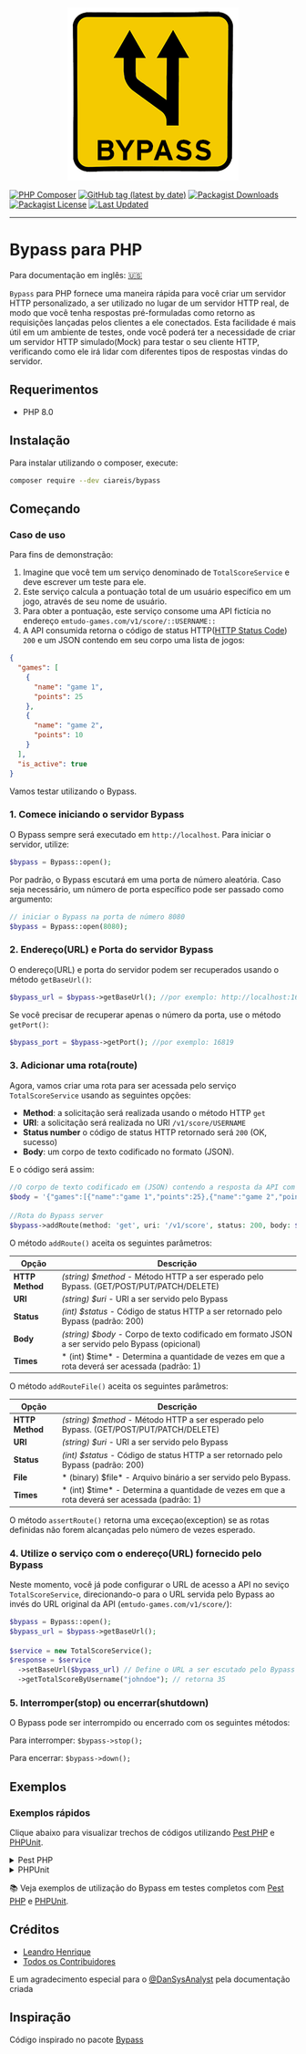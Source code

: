 <div align="center">
	<p><img  src="docs/img/logo.png" alt="Logo do Bypass"></p>
</div>

[![PHP Composer](https://github.com/ciareis/bypass/actions/workflows/php.yml/badge.svg?branch=main)](https://github.com/ciareis/bypass/actions/workflows/php.yml)
[![GitHub tag (latest by date)](https://img.shields.io/github/v/tag/ciareis/bypass)](https://packagist.org/packages/ciareis/bypass)
[![Packagist Downloads](https://img.shields.io/packagist/dt/ciareis/bypass)](https://packagist.org/packages/ciareis/bypass)
[![Packagist License](https://img.shields.io/packagist/l/ciareis/bypass)](https://github.com/ciareis/bypass/blob/main/LICENSE.md)
[![Last Updated](https://img.shields.io/github/last-commit/ciareis/bypass.svg)](https://github.com/ciareis/bypass/commits/main)

------ 
# Bypass para PHP

Para documentação em inglês: [🇺🇸](https://github.com/ciareis/bypass/blob/main/readme.md)

`Bypass` para PHP fornece uma maneira rápida para você criar um servidor HTTP personalizado, a ser utilizado no lugar de um servidor HTTP real, de modo que você tenha respostas pré-formuladas como retorno as requisições lançadas pelos clientes a ele conectados. Esta facilidade é mais útil em um ambiente de testes, onde você poderá ter a necessidade de criar um servidor HTTP simulado(Mock) para testar o seu cliente HTTP, verificando como ele irá lidar com diferentes tipos de respostas vindas do servidor.

## Requerimentos

- PHP 8.0

## Instalação

Para instalar utilizando o composer, execute:

```bash
composer require --dev ciareis/bypass
```

## Começando

### Caso de uso

Para fins de demonstração:

1. Imagine que você tem um serviço denominado de `TotalScoreService` e deve escrever um teste para ele.
2. Este serviço calcula a pontuação total de um usuário específico em um jogo, através de seu nome de usuário.
3. Para obter a pontuação, este serviço consome uma API fictícia no endereço `emtudo-games.com/v1/score/::USERNAME::`
4. A API consumida retorna o código de status HTTP([HTTP Status Code](https://developer.mozilla.org/pt-BR/docs/Web/HTTP/Status)) `200` e um JSON contendo em seu corpo uma lista de jogos:

```json
{
  "games": [
    {
      "name": "game 1",
      "points": 25
    },
    {
      "name": "game 2",
      "points": 10
    }
  ],
  "is_active": true
}
```

Vamos testar utilizando o Bypass.

### 1. Comece iniciando o servidor Bypass

O Bypass sempre será executado em `http://localhost`. Para iniciar o servidor, utilize:

```php
$bypass = Bypass::open();
```

Por padrão, o Bypass escutará em uma porta de número aleatória.
Caso seja necessário, um número de porta específico pode ser passado como argumento:

```php
// iniciar o Bypass na porta de número 8080
$bypass = Bypass::open(8080);
```

### 2. Endereço(URL) e Porta do servidor Bypass

O endereço(URL) e porta do servidor podem ser recuperados usando o método `getBaseUrl()`:

 ```php
 $bypass_url = $bypass->getBaseUrl(); //por exemplo: http://localhost:16819
 ```
 
Se você precisar de recuperar apenas o número da porta, use o método `getPort()`:

 ```php
 $bypass_port = $bypass->getPort(); //por exemplo: 16819
 ```

### 3. Adicionar uma rota(route)

Agora, vamos criar uma rota para ser acessada pelo serviço `TotalScoreService` usando as seguintes opções:

- **Method**: a solicitação será realizada usando o método HTTP `get`
- **URI**: a solicitação será realizada no URI `/v1/score/USERNAME` 
- **Status number** o código de status HTTP retornado será `200` (OK, sucesso) 
- **Body**: um corpo de texto codificado no formato (JSON).

E o código será assim:

```php
//O corpo de texto codificado em (JSON) contendo a resposta da API com a listagem de games e suas pontuações
$body = '{"games":[{"name":"game 1","points":25},{"name":"game 2","points":10}],"is_active":true}';

//Rota do Bypass server 
$bypass->addRoute(method: 'get', uri: '/v1/score', status: 200, body: $body);
```

O método `addRoute()` aceita os seguintes parâmetros:

| Opção | Descrição
|-------|-----------|
|**HTTP Method**| *(string) $method* - Método HTTP a ser esperado pelo Bypass. (GET/POST/PUT/PATCH/DELETE) |
|**URI**| *(string) $uri* - URI a ser servido pelo Bypass |
|**Status**| *(int) $status* - Código de status HTTP a ser retornado pelo Bypass (padrão: 200)|
|**Body**|  *(string) $body*  - Corpo de texto codificado em formato JSON a ser servido pelo Bypass (opicional)|
|**Times**|  * (int) $time*  - Determina a quantidade de vezes em que a rota deverá ser acessada (padrão: 1) |

O método `addRouteFile()` aceita os seguintes parâmetros:

| Opção | Descrição
|-------|-----------|
|**HTTP Method**| *(string) $method* - Método HTTP a ser esperado pelo Bypass. (GET/POST/PUT/PATCH/DELETE) |
|**URI**| *(string) $uri* - URI a ser servido pelo Bypass |
|**Status**| *(int) $status* - Código de status HTTP a ser retornado pelo Bypass (padrão: 200)|
|**File**|  * (binary) $file*  - Arquivo binário a ser servido pelo Bypass. |
|**Times**|  * (int) $time*  - Determina a quantidade de vezes em que a rota deverá ser acessada (padrão: 1) |

O método `assertRoute()` retorna uma exceçao(exception) se as rotas definidas não forem alcançadas pelo número de vezes esperado.


### 4. Utilize o serviço com o endereço(URL) fornecido pelo Bypass

Neste momento, você já pode configurar o URL de acesso a API no seviço `TotalScoreService`, direcionando-o para o URL servida pelo Bypass ao invés do URL original da API (`emtudo-games.com/v1/score/`):

```php
$bypass = Bypass::open();
$bypass_url = $bypass->getBaseUrl();

$service = new TotalScoreService();
$response = $service
  ->setBaseUrl($bypass_url) // Define o URL a ser escutado pelo Bypass
  ->getTotalScoreByUsername("johndoe"); // retorna 35
```

### 5. Interromper(stop) ou encerrar(shutdown)

O Bypass pode ser interrompido ou encerrado com os seguintes métodos:

Para interromper:
`$bypass->stop();`

Para encerrar:
`$bypass->down();`

## Exemplos

### Exemplos rápidos

Clique abaixo para visualizar trechos de códigos utilizando [Pest PHP](https://pestphp.com) e [PHPUnit](https://phpunit.de).


<details><summary>Pest PHP</summary>

```php
it('properly returns the total score by username', function () {

  // Preparação
  $bypass = Bypass::open();

  $body = '{"games":[{"name":"game 1","points":25},{"name":"game 2","points":10}],"is_active":true}';
  
  $bypass->addRoute(method: 'get', uri: '/v1/score', status: 200, body: $body);
  
  $service = new TotalScoreService();
  $response = $service
    ->setBaseUrl($bypass->getBaseUrl())
    ->getTotalScoreByUsername("johndoe");

  expect($response)->toEqual(35);
});
```
</details>

<details><summary>PHPUnit</summary>

```php
class BypassTest extends TestCase
{
  public function test_total_score_by_username(): void
  {

  // Preparação
  $bypass = Bypass::open();

  $body = '{"games":[{"name":"game 1","points":25},{"name":"game 2","points":10}],"is_active":true}';
  
  $bypass->addRoute(method: 'get', uri: '/v1/score', status: 200, body: $body);

  $service = new TotalScoreService();
  $response = $service
      ->setBaseUrl($bypass->getBaseUrl())
      ->getTotalScoreByUsername("johndoe");

      $this->assertSame(35, $response);
  }
}
```
</details>

📚 Veja exemplos de utilização do Bypass em testes completos com [Pest PHP](https://github.com/ciareis/bypass/blob/main/tests/BypassPestTest.php) e [PHPUnit](https://github.com/ciareis/bypass/blob/main/tests/BypassTest.php).
 

## Créditos

- [Leandro Henrique](https://github.com/emtudo)
- [Todos os Contribuidores](../../contributors)

E um agradecimento especial para o [@DanSysAnalyst](https://github.com/dansysanalyst) pela documentação criada

## Inspiração

Código inspirado no pacote [Bypass](https://github.com/PSPDFKit-labs/bypass)

